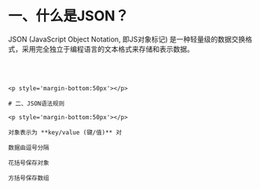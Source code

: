 
<p style='margin-bottom:50px'></p>

# 一、什么是JSON？

JSON (JavaScript Object Notation, 即JS对象标记) 是一种轻量级的数据交换格式，采用完全独立于编程语言的文本格式来存储和表示数据。

<p style='margin-bottom:50px'></p>

```

<p style='margin-bottom:50px'></p>

# 二、JSON语法规则

<p style='margin-bottom:50px'></p>

对象表示为 **key/value (键/值)** 对

数据由逗号分隔

花括号保存对象

方括号保存数组
